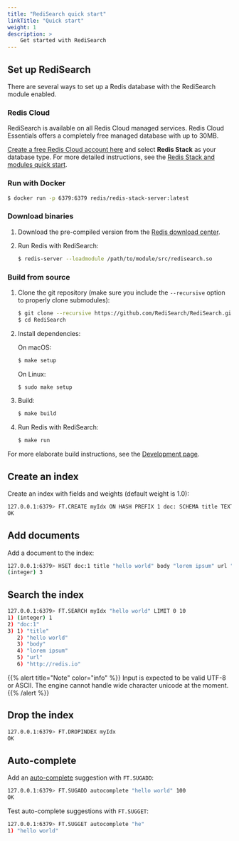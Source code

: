 ```yaml
---
title: "RediSearch quick start"
linkTitle: "Quick start"
weight: 1
description: >
    Get started with RediSearch
---
```


## Set up RediSearch

There are several ways to set up a Redis database with the RediSearch module enabled.

### Redis Cloud

RediSearch is available on all Redis Cloud managed services.  Redis Cloud Essentials offers a completely free managed database with up to 30MB.

[Create a free Redis Cloud account here](https://redis.com/try-free/) and select **Redis Stack** as your database type. For more detailed instructions, see the [Redis Stack and modules quick start](https://docs.redis.com/latest/modules/modules-quickstart/#set-up-a-redis-cloud-database).

### Run with Docker

```sh
$ docker run -p 6379:6379 redis/redis-stack-server:latest
```

### Download binaries

1. Download the pre-compiled version from the [Redis download center](https://redis.com/download-center/modules/).

1. Run Redis with RediSearch:

    ```sh
    $ redis-server --loadmodule /path/to/module/src/redisearch.so
    ```

### Build from source

1. Clone the git repository (make sure you include the `--recursive` option to properly clone submodules):

    ```sh
    $ git clone --recursive https://github.com/RediSearch/RediSearch.git
    $ cd RediSearch
    ```

1. Install dependencies:

    On macOS:
    ```sh
    $ make setup
    ```

    On Linux:
    ```sh
    $ sudo make setup
    ```

1. Build:
    ```sh
    $ make build
    ```

1. Run Redis with RediSearch:
    ```sh
    $ make run
    ```

For more elaborate build instructions, see the [Development page](/docs/stack/search/development).

## Create an index

Create an index with fields and weights (default weight is 1.0):

```sh
127.0.0.1:6379> FT.CREATE myIdx ON HASH PREFIX 1 doc: SCHEMA title TEXT WEIGHT 5.0 body TEXT url TEXT
OK
```

## Add documents

Add a document to the index:

```sh
127.0.0.1:6379> HSET doc:1 title "hello world" body "lorem ipsum" url "http://redis.io"
(integer) 3
```

## Search the index

```sh
127.0.0.1:6379> FT.SEARCH myIdx "hello world" LIMIT 0 10
1) (integer) 1
2) "doc:1"
3) 1) "title"
   2) "hello world"
   3) "body"
   4) "lorem ipsum"
   5) "url"
   6) "http://redis.io"
```

{{% alert title="Note" color="info" %}}
Input is expected to be valid UTF-8 or ASCII. The engine cannot handle wide character unicode at the moment.
{{% /alert %}}

## Drop the index

```sh
127.0.0.1:6379> FT.DROPINDEX myIdx
OK
```

## Auto-complete

Add an [auto-complete](/docs/stack/search/design/overview/#auto-completion) suggestion with `FT.SUGADD`:

```sh
127.0.0.1:6379> FT.SUGADD autocomplete "hello world" 100
OK
```

Test auto-complete suggestions with `FT.SUGGET`:

```sh
127.0.0.1:6379> FT.SUGGET autocomplete "he"
1) "hello world"
```
